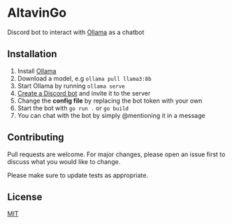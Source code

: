# AltavinGo

Discord bot to interact with [Ollama](https://github.com/jmorganca/ollama) as a chatbot

## Installation

1. Install [Ollama](https://www.ollama.com/download)
2. Download a model, e.g `ollama pull llama3:8b`
3. Start Ollama by running `ollama serve`
4. [Create a Discord bot](https://discord.com/developers/applications) and invite it to the server
5. Change the **config file** by replacing the bot token with your own
6. Start the bot with `go run .` or `go build`
7. You can chat with the bot by simply @mentioning it in a message

## Contributing

Pull requests are welcome. For major changes, please open an issue first
to discuss what you would like to change.

Please make sure to update tests as appropriate.

## License

[MIT](https://choosealicense.com/licenses/mit/)